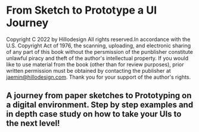# From Sketch to Prototype a UI Journey

Copyright C 2022 by Hillodesign All rights reserved.In accordance with the U.S. Copyright Act of 1976, the scanning, uploading, and electronic sharing of any part of this book without the persmission of the punblisher constitute unlawful piracy and theft of the author's intellectual property. If you would like to use material from the book (other than for review purposes), prior written permission must be obtained by contacting the publisher at jaemin@hillodesign.com. Thank you for your support of the author's rights.

## A journey from paper sketches to Prototyping on a digital environment. Step by step examples and in depth case study on how to take your UIs to the next level!